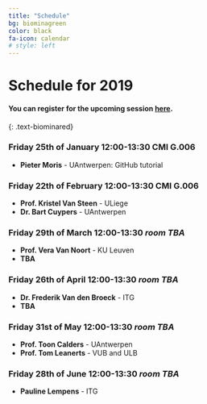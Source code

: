 ```yaml
---
title: "Schedule"
bg: biominagreen
color: black
fa-icon: calendar
# style: left
---
```


# Schedule for 2019

#### You can register for the upcoming session [here](https://goo.gl/forms/9gnNUiLWfZA59ATE2).
{: .text-biominared}

### Friday 25th of January 12:00-13:30 CMI G.006

* **Pieter Moris** - UAntwerpen: GitHub tutorial

### Friday 22th of February 12:00-13:30 CMI G.006

* **Prof. Kristel Van Steen** - ULiege
* **Dr. Bart Cuypers** - UAntwerpen

### Friday 29th of March 12:00-13:30 _room TBA_

* **Prof. Vera Van Noort** - KU Leuven
* **TBA** 

### Friday 26th of April 12:00-13:30 _room TBA_

* **Dr. Frederik Van den Broeck** - ITG
* **TBA** 

### Friday 31st of May 12:00-13:30 _room TBA_

* **Prof. Toon Calders** - UAntwerpen
* **Prof. Tom Leanerts** - VUB and ULB

### Friday 28th of June 12:00-13:30 _room TBA_

* **Pauline Lempens**  - ITG
